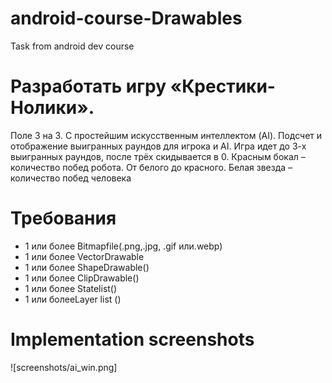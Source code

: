 # android-course-Drawables
Task from android dev course

# Разработать игру «Крестики-Нолики». 
Поле 3 на 3. С простейшим искусственным интеллектом (AI). Подсчет и отображение выигранных раундов для игрока и AI. Игра идет до 3-х выигранных раундов, после трёх скидывается в 0. Красным бокал –количество побед робота. От белого до красного. Белая звезда –количество побед человека
# Требования
- 1 или более Bitmapfile(.png,.jpg, .gif или.webp)
- 1 или более VectorDrawable
- 1 или более ShapeDrawable(<shape>)
- 1 или более ClipDrawable(<clip>)
- 1 или более Statelist(<selector>)
- 1 или болееLayer list (<layer-list>)

# Implementation screenshots
![screenshots/ai_win.png]
